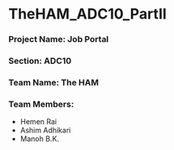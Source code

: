 # TheHAM_ADC10_PartII
### Project Name: Job Portal
### Section: ADC10
### Team Name: The HAM
### Team Members:
- Hemen Rai
- Ashim Adhikari
- Manoh B.K. 